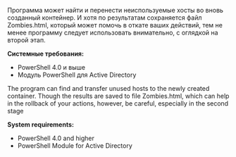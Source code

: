 Программа может найти и перенести неиспользуемые хосты во вновь созданный контейнер. И хотя по результатам сохраняется файл Zombies.html, который может помочь в откате ваших действий, тем не менее программу следует использовать внимательно, с оглядкой на второй этап.

**Системные требования:**
+ PowerShell 4.0 и выше
+ Модуль PowerShell для Active Directory



The program can find and transfer unused hosts to the newly created container. Though the results are saved to file Zombies.html, which can help in the rollback of your actions, however, be careful, especially in the second stage

**System requirements:**
+ PowerShell 4.0 and higher
+ PowerShell Module for Active Directory
